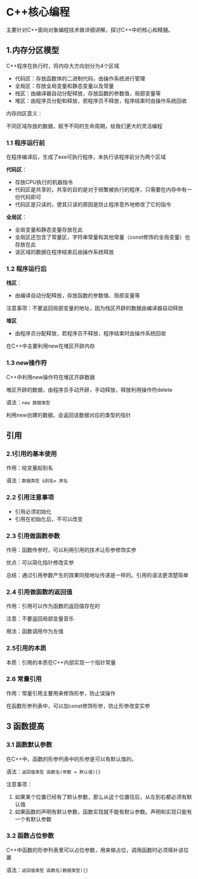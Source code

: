 # C++核心编程

主要针对C++面向对象编程技术做详细讲解，探讨C++中的核心和精髓。

## 1.内存分区模型

C++程序在执行时，将内存大方向划分为4个区域

- 代码区：存放函数体的二进制代码，由操作系统进行管理
- 全局区：存放全局变量和静态变量以及常量
- 栈区：由编译器自动分配释放，存放函数的参数值，局部变量等
- 堆区：由程序员分配和释放，若程序员不释放，程序结束时由操作系统回收



内存四区意义：

不同区域存放的数据，赋予不同的生命周期，给我们更大的灵活编程



### 1.1 程序运行前

在程序编译后，生成了exe可执行程序，未执行该程序前分为两个区域

**代码区**：

- 存放CPU执行的机器指令
- 代码区是共享的，共享的目的是对于频繁被执行的程序，只需要在内存中有一份代码即可
- 代码区是只读的，使其只读的原因是防止程序意外地修改了它的指令

**全局区**：

- 全局变量和静态变量存放在此
- 全局区还包含了常量区，字符串常量和其他常量（const修饰的全局变量）也存放在此
- 该区域的数据在程序结束后由操作系统释放

### 1.2 程序运行后

**栈区**：

- 由编译自动分配释放，存放函数的参数值、局部变量等

注意事项：不要返回局部变量的地址，因为栈区开辟的数据由编译器自动释放

**堆区**

- 由程序员分配释放，若程序员不释放，程序结束时由操作系统回收

在C++中主要利用new在堆区开辟内存

### 1.3 new操作符

C++中利用new操作符在堆区开辟数据

堆区开辟的数据，由程序员手动开辟，手动释放，释放利用操作符delete

语法：`new 数据类型`

利用new创建的数据，会返回该数据对应的类型的指针

## 引用

### 2.1引用的基本使用

作用：给变量起别名

语法：`数据类型 &别名= 原名`

### 2.2 引用注意事项

- 引用必须初始化
- 引用在初始化后，不可以改变

### 2.3 引用做函数参数

作用：函数传参时，可以利用引用的技术让形参修饰实参

优点：可以简化指针修改实参

总结：通过引用参数产生的效果同按地址传递是一样的。引用的语法更清楚简单

### 2.4 引用做函数的返回值

作用：引用可以作为函数的返回值存在的

注意：不要返回局部变量音乐

用法：函数调用作为左值

### 2.5引用的本质

本质：引用的本质在C++内部实现一个指针常量

### 2.6 常量引用

作用：常量引用主要用来修饰形参，防止误操作

在函数形参列表中，可以加const修饰形参，防止形参改变实参

## 3 函数提高

### 3.1 函数默认参数

在C++中，函数的形参列表中的形参是可以有默认值的。

语法：`返回值类型 函数名(参数 = 默认值){}`

注意事项：

1. 如果某个位置已经有了默认参数，那么从这个位置往后，从左到右都必须有默认值
2. 如果函数的声明有默认参数，函数实现就不能有默认参数。声明和实现只能有一个有默认参数

### 3.2 函数占位参数

C++中函数的形参列表里可以占位参数，用来做占位，调用函数时必须填补该位置

语法：`返回值类型 函数名(数据类型){}`


